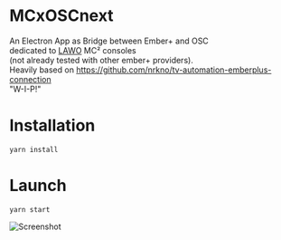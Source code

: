 # MCxOSCnext

An Electron App as Bridge between Ember+ and OSC \
dedicated to [LAWO](https://lawo.com/) MC² consoles \
(not already tested with other ember+ providers). \
Heavily based on https://github.com/nrkno/tv-automation-emberplus-connection \
"W-I-P!" 

# Installation 
`yarn install`

# Launch
`yarn start`


![Screenshot](/src/assets/MCxOSC_v0.0.8-alpha.png)
